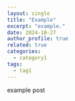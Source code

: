 ```yaml
---
layout: single
title: "Example"
excerpt: "example."
date: 2024-10-27
author_profile: true
related: true
categories:
  - category1
tags:
  - tag1
---
```


example post